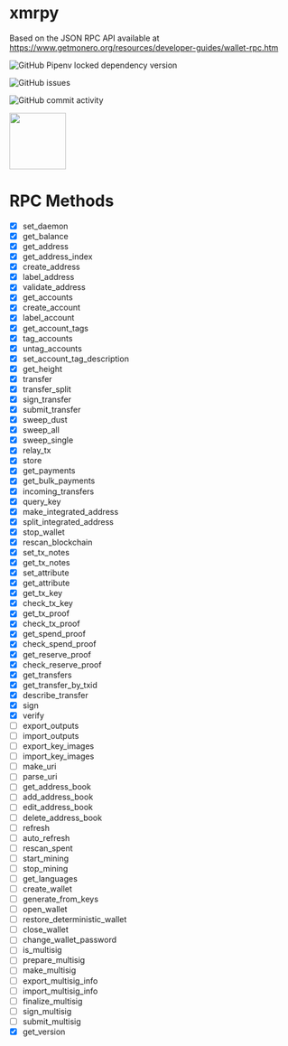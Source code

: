 # xmrpy

Based on the JSON RPC API available at https://www.getmonero.org/resources/developer-guides/wallet-rpc.htm

![GitHub Pipenv locked dependency version](https://img.shields.io/github/pipenv/locked/dependency-version/aar3/xmrpy/httpx)

![GitHub issues](https://img.shields.io/github/issues/aar3/xmrpy)

![GitHub commit activity](https://img.shields.io/github/commit-activity/m/aar3/xmrpy)

<img src='https://upload.wikimedia.org/wikipedia/commons/thumb/2/2d/Monero-Logo.svg/1280px-Monero-Logo.svg.png' height='100'>


# RPC Methods
- [x] set_daemon
- [x] get_balance
- [x] get_address
- [x] get_address_index
- [x] create_address
- [x] label_address
- [x] validate_address
- [x] get_accounts
- [x] create_account
- [x] label_account
- [x] get_account_tags
- [x] tag_accounts
- [x] untag_accounts
- [x] set_account_tag_description
- [x] get_height
- [x] transfer
- [x] transfer_split
- [x] sign_transfer
- [x] submit_transfer
- [x] sweep_dust
- [x] sweep_all
- [x] sweep_single
- [x] relay_tx
- [x] store
- [x] get_payments
- [x] get_bulk_payments
- [x] incoming_transfers
- [x] query_key
- [x] make_integrated_address
- [x] split_integrated_address
- [x] stop_wallet
- [x] rescan_blockchain
- [x] set_tx_notes
- [x] get_tx_notes
- [x] set_attribute
- [x] get_attribute
- [x] get_tx_key
- [x] check_tx_key
- [x] get_tx_proof
- [x] check_tx_proof
- [x] get_spend_proof
- [x] check_spend_proof
- [x] get_reserve_proof
- [x] check_reserve_proof
- [x] get_transfers
- [x] get_transfer_by_txid
- [x] describe_transfer
- [x] sign
- [x] verify
- [ ] export_outputs
- [ ] import_outputs
- [ ] export_key_images
- [ ] import_key_images
- [ ] make_uri
- [ ] parse_uri
- [ ] get_address_book
- [ ] add_address_book
- [ ] edit_address_book
- [ ] delete_address_book
- [ ] refresh
- [ ] auto_refresh
- [ ] rescan_spent
- [ ] start_mining
- [ ] stop_mining
- [ ] get_languages
- [ ] create_wallet
- [ ] generate_from_keys
- [ ] open_wallet
- [ ] restore_deterministic_wallet
- [ ] close_wallet
- [ ] change_wallet_password
- [ ] is_multisig
- [ ] prepare_multisig
- [ ] make_multisig
- [ ] export_multisig_info
- [ ] import_multisig_info
- [ ] finalize_multisig
- [ ] sign_multisig
- [ ] submit_multisig
- [x] get_version
